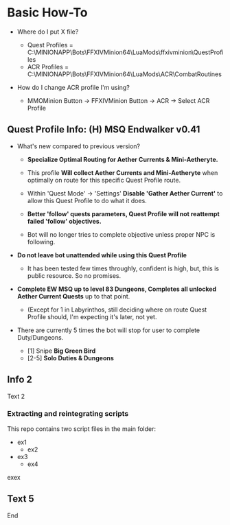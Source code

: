 # Basic How-To

* Where do I put X file?
  * Quest Profiles =  C:\MINIONAPP\Bots\FFXIVMinion64\LuaMods\ffxivminion\QuestProfiles
  * ACR Profiles = C:\MINIONAPP\Bots\FFXIVMinion64\LuaMods\ACR\CombatRoutines

* How do I change ACR profile I'm using?
  * MMOMinion Button -> FFXIVMinion Button -> ACR -> Select ACR Profile


## Quest Profile Info: (H) MSQ Endwalker v0.41
* What's new compared to previous version?
  * **Specialize Optimal Routing for Aether Currents & Mini-Aetheryte.**

  * This profile **Will collect Aether Currents and Mini-Aetheryte** when optimally on route for this specific Quest Profile route.
  * Within 'Quest Mode' -> 'Settings'  **Disable 'Gather Aether Current'** to allow this Quest Profile to do what it does.

  * **Better 'follow' quests parameters, Quest Profile will not reattempt failed 'follow' objectives.**
  * Bot will no longer tries to complete objective unless proper NPC is following.

* **Do not leave bot unattended while using this Quest Profile**
  * It has been tested few times throughly, confident is high, but, this is public resource. So no promises.

* **Complete EW MSQ up to level 83 Dungeons, Completes all unlocked Aether Current Quests** up to that point.
  * (Except for 1 in Labyrinthos, still deciding where on route Quest Profile should, I'm expecting it's later, not yet.

* There are currently 5 times the bot will stop for user to complete Duty/Dungeons.
  * [1] Snipe **Big Green Bird**
  * [2-5] **Solo Duties & Dungeons**

## Info 2

Text 2

### Extracting and reintegrating scripts

This repo contains two script files in the main folder:

* ex1
  * ex2
* ex3
  * ex4

exex

## Text 5

End
